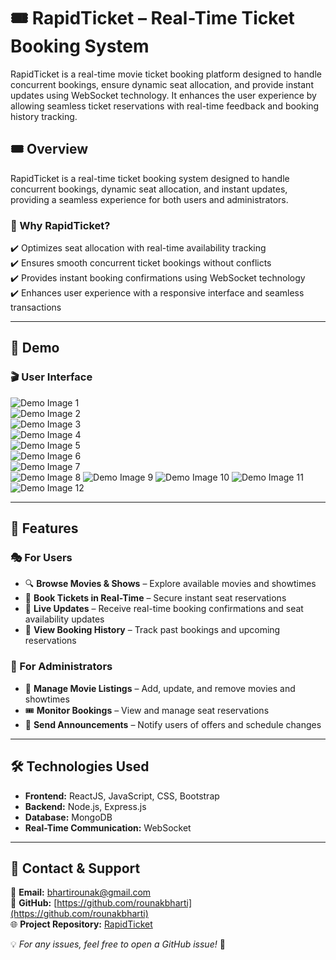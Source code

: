 # 🎟️ RapidTicket – Real-Time Ticket Booking System  

RapidTicket is a real-time movie ticket booking platform designed to handle concurrent bookings, ensure dynamic seat allocation, and provide instant updates using WebSocket technology. It enhances the user experience by allowing seamless ticket reservations with real-time feedback and booking history tracking.

## 🎟️ Overview  
RapidTicket is a real-time ticket booking system designed to handle concurrent bookings, dynamic seat allocation, and instant updates, providing a seamless experience for both users and administrators.  

### 🚀 Why RapidTicket?  
✔️ Optimizes seat allocation with real-time availability tracking  
✔️ Ensures smooth concurrent ticket bookings without conflicts  
✔️ Provides instant booking confirmations using WebSocket technology  
✔️ Enhances user experience with a responsive interface and seamless transactions  


---

## 📸 Demo  
### 🎬 User Interface  
![Demo Image 1](./demo/image1.png)  
![Demo Image 2](./demo/image2.png)  
![Demo Image 3](./demo/image3.png)  
![Demo Image 4](./demo/image4.png)  
![Demo Image 5](./demo/image5.png)  
![Demo Image 6](./demo/image6.png)  
![Demo Image 7](./demo/image7.png)  
![Demo Image 8](./demo/image8.png) ![Demo Image 9](./demo/image9.png) 
![Demo Image 10](./demo/image10.png) 
![Demo Image 11](./demo/image11.png) 
![Demo Image 12](./demo/image12.png) 
 

---

## 🚀 Features  

### 🎭 For Users  
- 🔍 **Browse Movies & Shows** – Explore available movies and showtimes  
- 🎫 **Book Tickets in Real-Time** – Secure instant seat reservations  
- 📡 **Live Updates** – Receive real-time booking confirmations and seat availability updates  
- 📜 **View Booking History** – Track past bookings and upcoming reservations  

### 🎩 For Administrators  
- 🏢 **Manage Movie Listings** – Add, update, and remove movies and showtimes  
- 🎟️ **Monitor Bookings** – View and manage seat reservations  
- 📢 **Send Announcements** – Notify users of offers and schedule changes  

---

## 🛠️ Technologies Used  
- **Frontend:** ReactJS, JavaScript, CSS, Bootstrap  
- **Backend:** Node.js, Express.js  
- **Database:** MongoDB  
- **Real-Time Communication:** WebSocket  

---
## 📩 Contact & Support  
📧 **Email:** [bhartirounak@gmail.com](mailto:bhartirounak@gmail.com)  
🔗 **GitHub:** [https://github.com/rounakbharti](https://github.com/rounakbharti)  
🌐 **Project Repository:** [RapidTicket](https://github.com/rounakbharti/RapidTicket)  

💡 *For any issues, feel free to open a GitHub issue!* 🚀  

